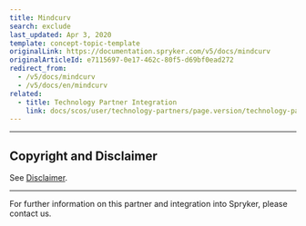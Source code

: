 ```yaml
---
title: Mindcurv
search: exclude
last_updated: Apr 3, 2020
template: concept-topic-template
originalLink: https://documentation.spryker.com/v5/docs/mindcurv
originalArticleId: e7115697-0e17-462c-80f5-d69bf0ead272
redirect_from:
  - /v5/docs/mindcurv
  - /v5/docs/en/mindcurv
related:
  - title: Technology Partner Integration
    link: docs/scos/user/technology-partners/page.version/technology-partners.html
---
```


---

## Copyright and Disclaimer

See [Disclaimer](https://github.com/spryker/spryker-documentation).

---
For further information on this partner and integration into Spryker, please contact us.

<div class="hubspot-form js-hubspot-form" data-portal-id="2770802" data-form-id="163e11fb-e833-4638-86ae-a2ca4b929a41" id="hubspot-1"></div>

